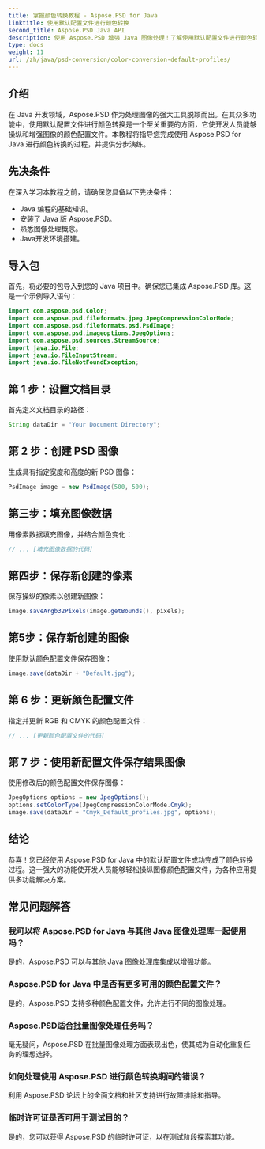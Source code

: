 ```yaml
---
title: 掌握颜色转换教程 - Aspose.PSD for Java
linktitle: 使用默认配置文件进行颜色转换
second_title: Aspose.PSD Java API
description: 使用 Aspose.PSD 增强 Java 图像处理！了解使用默认配置文件进行颜色转换，以获得充满活力的自定义图像。立即探索！
type: docs
weight: 11
url: /zh/java/psd-conversion/color-conversion-default-profiles/
---
```

## 介绍
在 Java 开发领域，Aspose.PSD 作为处理图像的强大工具脱颖而出。在其众多功能中，使用默认配置文件进行颜色转换是一个至关重要的方面，它使开发人员能够操纵和增强图像的颜色配置文件。本教程将指导您完成使用 Aspose.PSD for Java 进行颜色转换的过程，并提供分步演练。
## 先决条件
在深入学习本教程之前，请确保您具备以下先决条件：
- Java 编程的基础知识。
- 安装了 Java 版 Aspose.PSD。
- 熟悉图像处理概念。
- Java开发环境搭建。
## 导入包
首先，将必要的包导入到您的 Java 项目中。确保您已集成 Aspose.PSD 库。这是一个示例导入语句：
```java
import com.aspose.psd.Color;
import com.aspose.psd.fileformats.jpeg.JpegCompressionColorMode;
import com.aspose.psd.fileformats.psd.PsdImage;
import com.aspose.psd.imageoptions.JpegOptions;
import com.aspose.psd.sources.StreamSource;
import java.io.File;
import java.io.FileInputStream;
import java.io.FileNotFoundException;
```
## 第 1 步：设置文档目录
首先定义文档目录的路径：
```java
String dataDir = "Your Document Directory";
```
## 第 2 步：创建 PSD 图像
生成具有指定宽度和高度的新 PSD 图像：
```java
PsdImage image = new PsdImage(500, 500);
```
## 第三步：填充图像数据
用像素数据填充图像，并结合颜色变化：
```java
// ... [填充图像数据的代码]
```
## 第四步：保存新创建的像素
保存操纵的像素以创建新图像：
```java
image.saveArgb32Pixels(image.getBounds(), pixels);
```
## 第5步：保存新创建的图像
使用默认颜色配置文件保存图像：
```java
image.save(dataDir + "Default.jpg");
```
## 第 6 步：更新颜色配置文件
指定并更新 RGB 和 CMYK 的颜色配置文件：
```java
// ... [更新颜色配置文件的代码]
```
## 第 7 步：使用新配置文件保存结果图像
使用修改后的颜色配置文件保存图像：
```java
JpegOptions options = new JpegOptions();
options.setColorType(JpegCompressionColorMode.Cmyk);
image.save(dataDir + "Cmyk_Default_profiles.jpg", options);
```
## 结论
恭喜！您已经使用 Aspose.PSD for Java 中的默认配置文件成功完成了颜色转换过程。这一强大的功能使开发人员能够轻松操纵图像颜色配置文件，为各种应用提供多功能解决方案。
## 常见问题解答
### 我可以将 Aspose.PSD for Java 与其他 Java 图像处理库一起使用吗？
是的，Aspose.PSD 可以与其他 Java 图像处理库集成以增强功能。
### Aspose.PSD for Java 中是否有更多可用的颜色配置文件？
是的，Aspose.PSD 支持多种颜色配置文件，允许进行不同的图像处理。
### Aspose.PSD适合批量图像处理任务吗？
毫无疑问，Aspose.PSD 在批量图像处理方面表现出色，使其成为自动化重复任务的理想选择。
### 如何处理使用 Aspose.PSD 进行颜色转换期间的错误？
利用 Aspose.PSD 论坛上的全面文档和社区支持进行故障排除和指导。
### 临时许可证是否可用于测试目的？
是的，您可以获得 Aspose.PSD 的临时许可证，以在测试阶段探索其功能。